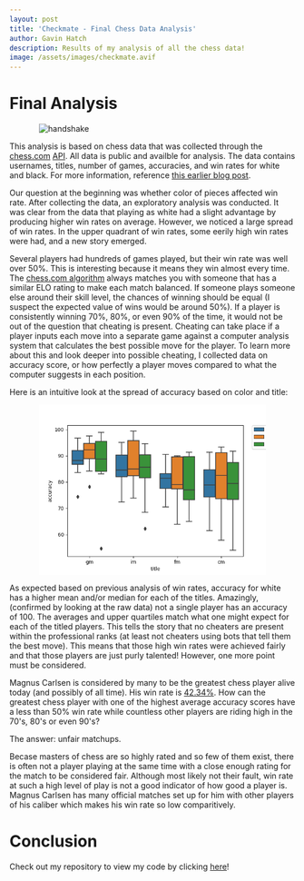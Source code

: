 ```yaml
---
layout: post
title: 'Checkmate - Final Chess Data Analysis'
author: Gavin Hatch
description: Results of my analysis of all the chess data!
image: /assets/images/checkmate.avif
---
```


# Final Analysis

<img 
    src="https://github.com/grhatch/my386blog/blob/main/assets/images/handshake.avif?raw=true" alt="handshake" style="display: block;
            margin-left: auto;
            margin-right: auto; width:400px;"
/>

This analysis is based on chess data that was collected through the [chess.com](https://www.chess.com) [API](https://www.chess.com/news/view/published-data-api). All data is public and availble for analysis. The data contains usernames, titles, number of games, accuracies, and win rates for white and black. For more information, reference [this earlier blog post](https://grhatch.github.io/my386blog/2023/03/17/chess-data-collection.html).

Our question at the beginning was whether color of pieces affected win rate. After collecting the data, an exploratory analysis was conducted. It was clear from the data that playing as white had a slight advantage by producing higher win rates on average. However, we noticed a large spread of win rates. In the upper quadrant of win rates, some eerily high win rates were had, and a new story emerged.

Several players had hundreds of games played, but their win rate was well over 50%. This is interesting because it means they win almost every time. The [chess.com algorithm](https://support.chess.com/article/369-how-does-matching-work-in-live-chess) always matches you with someone that has a similar ELO rating to make each match balanced. If someone plays someone else around their skill level, the chances of winning should be equal (I suspect the expected value of wins would be around 50%). If a player is consistently winning 70%, 80%, or even 90% of the time, it would not be out of the question that cheating is present. Cheating can take place if a player inputs each move into a separate game against a computer analysis system that calculates the best possible move for the player. To learn more about this and look deeper into possible cheating, I collected data on accuracy score, or how perfectly a player moves compared to what the computer suggests in each position.

Here is an intuitive look at the spread of accuracy based on color and title:

<img 
    src="https://github.com/grhatch/my386blog/blob/main/assets/images/accuracy.png?raw=true" alt="accuracy" style="display: block;
            margin-left: auto;
            margin-right: auto; width:400px;"
/>

As expected based on previous analysis of win rates, accuracy for white has a higher mean and/or median for each of the titles. Amazingly, (confirmed by looking at the raw data) not a single player has an accuracy of 100. The averages and upper quartiles match what one might expect for each of the titled players. This tells the story that no cheaters are present within the professional ranks (at least not cheaters using bots that tell them the best move). This means that those high win rates were achieved fairly and that those players are just purly talented! However, one more point must be considered.

Magnus Carlsen is considered by many to be the greatest chess player alive today (and possibly of all time). His win rate is [42.34%](https://www.365chess.com/players/Magnus_Carlsen). How can the greatest chess player with one of the highest average accuracy scores have a less than 50% win rate while countless other players are riding high in the 70's, 80's or even 90's?

The answer: unfair matchups.

Becase masters of chess are so highly rated and so few of them exist, there is often not a player playing at the same time with a close enough rating for the match to be considered fair. Although most likely not their fault, win rate at such a high level of play is not a good indicator of how good a player is. Magnus Carlsen has many official matches set up for him with other players of his caliber which makes his win rate so low comparitively.

# Conclusion

Check out my repository to view my code by clicking [here](https://github.com/grhatch/chess-grhatch)!
